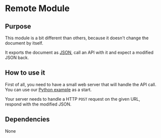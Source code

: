 # Remote Module

## Purpose

This module is a bit different than others, because it doesn't change the document by itself.

It exports the document as [JSON](../../../../docs/json-output.md), call an API with it and expect a modified JSON back.

## How to use it

First of all, you need to have a small web server that will handle the API call.
You can use our [Python example](../../../../demo/python-module/README.md) as a start.

Your server needs to handle a HTTP `POST` request on the given URL, respond with the modified JSON.

## Dependencies

None
